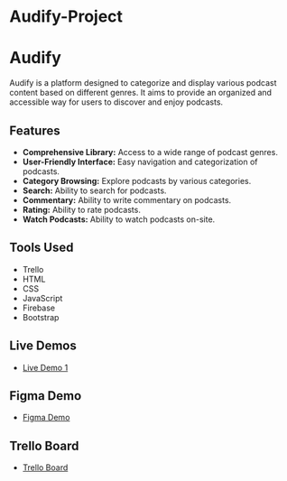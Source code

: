 # Audify-Project

# Audify

Audify is a platform designed to categorize and display various podcast content based on different genres. It aims to provide an organized and accessible way for users to discover and enjoy podcasts.

## Features

- **Comprehensive Library:** Access to a wide range of podcast genres.
- **User-Friendly Interface:** Easy navigation and categorization of podcasts.
- **Category Browsing:** Explore podcasts by various categories.
- **Search:** Ability to search for podcasts.
- **Commentary:** Ability to write commentary on podcasts.
- **Rating:** Ability to rate podcasts.
- **Watch Podcasts:** Ability to watch podcasts on-site.

## Tools Used

- Trello
- HTML
- CSS
- JavaScript
- Firebase
- Bootstrap

## Live Demos

- [Live Demo 1](https://abedalmajed.github.io/Audify-Project/)

## Figma Demo

- [Figma Demo](https://www.figma.com/design/0UmJxv8dKOqbx1bmeEtIR3/A?node-id=0-1&t=TAiMxjTCc5JUU242-0)

## Trello Board

- [Trello Board](https://trello.com/b/p7AOcCNJ/podcast)
